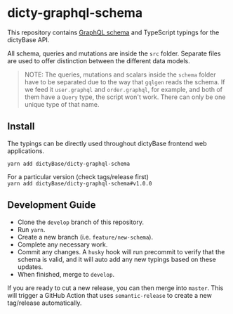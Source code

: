 # dicty-graphql-schema

This repository contains [GraphQL schema](https://graphql.github.io/learn/schema/) and TypeScript typings for the dictyBase API.

All schema, queries and mutations are inside the `src` folder. Separate files are used to offer distinction between the different data models.

> NOTE: The queries, mutations and scalars inside the `schema` folder have to be separated due to the way that `gqlgen` reads the schema. If we feed it `user.graphql` and `order.graphql`, for example, and both of them have a `Query` type, the script won't work. There can only be one unique type of that name.

## Install

The typings can be directly used throughout dictyBase frontend web applications.

`yarn add dictyBase/dicty-graphql-schema`

For a particular version (check tags/release first)  
 `yarn add dictyBase/dicty-graphql-schema#v1.0.0`

## Development Guide

- Clone the `develop` branch of this repository.
- Run `yarn`.
- Create a new branch (i.e. `feature/new-schema`).
- Complete any necessary work.
- Commit any changes. A `husky` hook will run precommit to verify that the schema is valid, and it will auto add any new typings based on these updates.
- When finished, merge to `develop`.

If you are ready to cut a new release, you can then merge into `master`. This
will trigger a GitHub Action that uses `semantic-release` to create a new tag/release
automatically.

